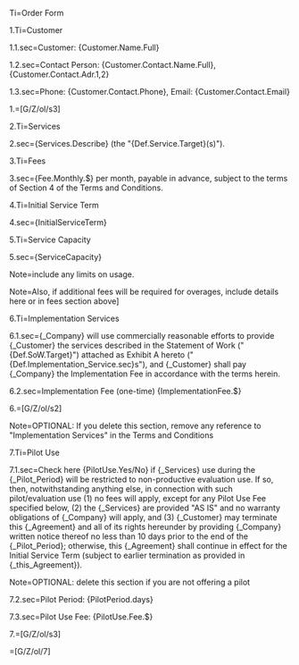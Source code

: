 Ti=Order Form

1.Ti=Customer

1.1.sec=Customer: {Customer.Name.Full}

1.2.sec=Contact Person: {Customer.Contact.Name.Full}, {Customer.Contact.Adr.1,2}

1.3.sec=Phone: {Customer.Contact.Phone}, Email:  {Customer.Contact.Email}

1.=[G/Z/ol/s3]

2.Ti=Services

2.sec={Services.Describe} (the "{Def.Service.Target}(s)").

3.Ti=Fees

3.sec={Fee.Monthly.$} per month, payable in advance, subject to the terms of Section 4 of the Terms and Conditions.

4.Ti=Initial Service Term

4.sec={InitialServiceTerm}

5.Ti=Service Capacity

5.sec={ServiceCapacity}

Note=include any limits on usage.

Note=Also, if additional fees will be required for overages, include details here or in fees section above]

6.Ti=Implementation Services

6.1.sec={_Company} will use commercially reasonable efforts to provide {_Customer} the services described in the Statement of Work ("{Def.SoW.Target}") attached as Exhibit A hereto ("{Def.Implementation_Service.sec}s"), and {_Customer} shall pay {_Company} the Implementation Fee in accordance with the terms herein.

6.2.sec=Implementation Fee (one-time) {ImplementationFee.$}

6.=[G/Z/ol/s2]

Note=OPTIONAL: If you delete this section, remove any reference to "Implementation Services" in the Terms and Conditions

7.Ti=Pilot Use

7.1.sec=Check here {PilotUse.Yes/No} if {_Services} use during the {_Pilot_Period} will be restricted to non-productive evaluation use.  If so, then, notwithstanding anything else, in connection with such pilot/evaluation use (1) no fees will apply, except for any Pilot Use Fee specified below, (2) the {_Services} are provided "AS IS" and no warranty obligations of {_Company} will apply, and (3) {_Customer} may terminate this {_Agreement} and all of its rights hereunder by providing {_Company} written notice thereof no less than 10 days prior to the end of the {_Pilot_Period}; otherwise, this {_Agreement} shall continue in effect for the Initial Service Term (subject to earlier termination as provided in {_this_Agreement}).  

Note=OPTIONAL:  delete this section if you are not offering a pilot

7.2.sec=Pilot Period:  {PilotPeriod.days}

7.3.sec=Pilot Use Fee: {PilotUse.Fee.$}

7.=[G/Z/ol/s3]

=[G/Z/ol/7]